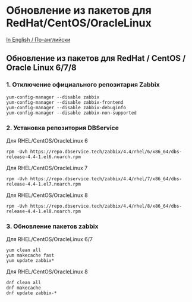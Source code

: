 # Обновление из пакетов для RedHat/CentOS/OracleLinux

[In English / По-английски](RHELUPDATE.md)

## Обновление из пакетов для RedHat / CentOS / Oracle Linux 6/7/8

### 1. Отключение официального репозитария Zabbix
~~~~
yum-config-manager --disable zabbix
yum-config-manager --disable zabbix-frontend
yum-config-manager --disable zabbix-debuginfo
yum-config-manager --disable zabbix-non-supported
~~~~

### 2. Установка репозитория DBService

Для RHEL/CentOS/OracleLinux 6
~~~~
rpm -Uvh https://repo.dbservice.tech/zabbix/4.4/rhel/6/x86_64/dbs-release-4.4-1.el6.noarch.rpm
~~~~

Для RHEL/CentOS/OracleLinux 7
~~~~
rpm -Uvh https://repo.dbservice.tech/zabbix/4.4/rhel/7/x86_64/dbs-release-4.4-1.el7.noarch.rpm
~~~~

Для RHEL/CentOS/OracleLinux 8
~~~~
rpm -Uvh https://repo.dbservice.tech/zabbix/4.4/rhel/8/x86_64/dbs-release-4.4-1.el8.noarch.rpm
~~~~

### 3. Обновление пакетов zabbix

Для RHEL/CentOS/OracleLinux 6/7
~~~~
yum clean all
yum makecache fast
yum update zabbix*
~~~~

Для RHEL/CentOS/OracleLinux 8
~~~~
dnf clean all
dnf makecache
dnf update zabbix-*
~~~~
